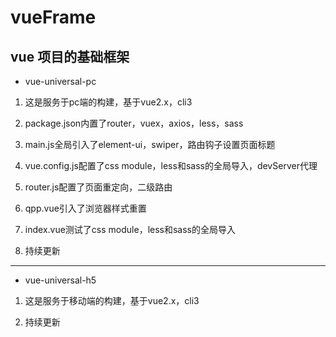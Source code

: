 # vueFrame

## vue 项目的基础框架

- vue-universal-pc

1. 这是服务于pc端的构建，基于vue2.x，cli3
2. package.json内置了router，vuex，axios，less，sass
3. main.js全局引入了element-ui，swiper，路由钩子设置页面标题
4. vue.config.js配置了css module，less和sass的全局导入，devServer代理
5. router.js配置了页面重定向，二级路由
6. qpp.vue引入了浏览器样式重置
7. index.vue测试了css module，less和sass的全局导入

8. 持续更新

---

- vue-universal-h5

1. 这是服务于移动端的构建，基于vue2.x，cli3

2. 持续更新

